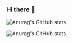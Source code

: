 ### Hi there 👋

![Anurag's GitHub stats](https://github-readme-stats.vercel.app/api?username=pabloep17&show_icons=true&theme=transparent)

![Anurag's GitHub stats]([https://web.pabloeguilaz.es/widget.php?option=text](https://web.pabloeguilaz.es/widget.php?option=most_used_lenguajes&token=GKrhCB90fIf12aJo9vbLncjMceDgOm9fU2NqlufpzpXezt3KEpvtEUBUpHAwngTsyfYoPp544ffWOQt6uqYhrMvox0KjIieOTx7L))





<!--
**pabloep17/pabloep17** is a ✨ _special_ ✨ repository because its `README.md` (this file) appears on your GitHub profile.

Here are some ideas to get you started:

- 🔭 I’m currently working on ...
- 🌱 I’m currently learning ...
- 👯 I’m looking to collaborate on ...
- 🤔 I’m looking for help with ...
- 💬 Ask me about ...
- 📫 How to reach me: ...
- 😄 Pronouns: ...
- ⚡ Fun fact: ...
-->
